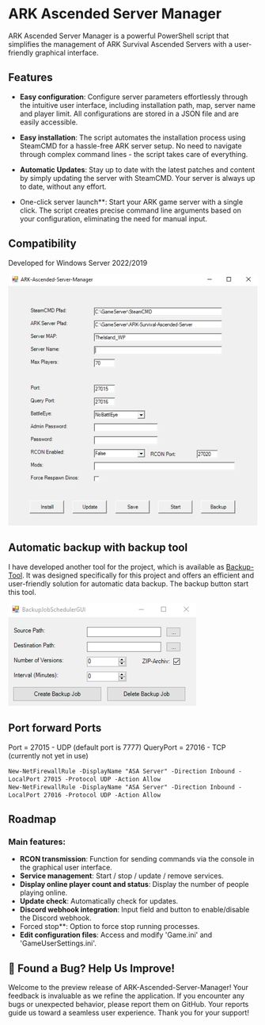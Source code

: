 # ARK Ascended Server Manager

ARK Ascended Server Manager is a powerful PowerShell script that simplifies the management of ARK Survival Ascended Servers with a user-friendly graphical interface.

## Features

- **Easy configuration**: Configure server parameters effortlessly through the intuitive user interface, including installation path, map, server name and player limit. All configurations are stored in a JSON file and are easily accessible.

- **Easy installation**: The script automates the installation process using SteamCMD for a hassle-free ARK server setup. No need to navigate through complex command lines - the script takes care of everything.

- **Automatic Updates**: Stay up to date with the latest patches and content by simply updating the server with SteamCMD. Your server is always up to date, without any effort.

- One-click server launch**: Start your ARK game server with a single click. The script creates precise command line arguments based on your configuration, eliminating the need for manual input.

## Compatibility

Developed for Windows Server 2022/2019

![ASA_Server_Manager_Preview.png](Preview/ASA_Server_Manager_Preview_1.png)

## Automatic backup with backup tool

I have developed another tool for the project, which is available as [Backup-Tool](https://github.com/Ch4r0ne/Backup-Tool). It was designed specifically for this project and offers an efficient and user-friendly solution for automatic data backup. The backup button start this tool.

![BackupJobSchedulerGUI.png](Preview/BackupJobSchedulerGUI.png)

## Port forward Ports
Port = 27015 - UDP (default port is 7777)
QueryPort = 27016 - TCP (currently not yet in use)

    New-NetFirewallRule -DisplayName "ASA Server" -Direction Inbound -LocalPort 27015 -Protocol UDP -Action Allow
    New-NetFirewallRule -DisplayName "ASA Server" -Direction Inbound -LocalPort 27016 -Protocol UDP -Action Allow

## Roadmap

### Main features:

- **RCON transmission**: Function for sending commands via the console in the graphical user interface.
- **Service management**: Start / stop / update / remove services.
- **Display online player count and status**: Display the number of people playing online.
- **Update check**: Automatically check for updates.
- **Discord webhook integration**: Input field and button to enable/disable the Discord webhook.
- Forced stop**: Option to force stop running processes.
- **Edit configuration files**: Access and modify 'Game.ini' and 'GameUserSettings.ini'.

## 🐞 Found a Bug? Help Us Improve!
Welcome to the preview release of ARK-Ascended-Server-Manager! Your feedback is invaluable as we refine the application. If you encounter any bugs or unexpected behavior, please report them on GitHub. Your reports guide us toward a seamless user experience. Thank you for your support!
